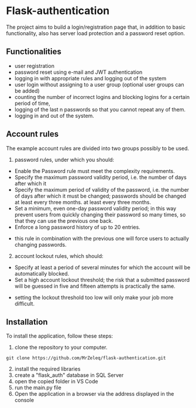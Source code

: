 # Flask-authentication
The project aims to build a login/registration page that, in addition to basic functionality, also has server load protection and a password reset option.

## Functionalities

* user registration
* password reset using e-mail and JWT authentication
* logging in with appropriate rules and logging out of the system
* user login without assigning to a user group (optional user groups can be added) 
 * counting the number of incorrect logins and blocking logins for a certain period of time,
 * logging of the last n passwords so that you cannot repeat any of them.
 * logging in and out of the system.

## Account rules
The example account rules are divided into two groups possibly to be used.
1. password rules, under which you should:
* Enable the Password rule must meet the complexity requirements.
* Specify the maximum password validity period, i.e. the number of days after which it
* Specify the maximum period of validity of the password, i.e. the number of days after which it must be changed; passwords should be changed at least every three months.
at least every three months.
* Set a minimum, even one-day password validity period; in this way
prevent users from quickly changing their password so many times,
so that they can use the previous one back.
* Enforce a long password history of up to 20 entries.
- this rule in combination with the previous one will force users to actually
changing passwords.
2. account lockout rules, which should:
* Specify at least a period of several minutes for which the account will be
automatically blocked.
* Set a high account lockout threshold; the risk that a submitted password will be
guessed in five and fifteen attempts is practically the same.
- setting the lockout threshold too low will only make your job more difficult.

## Installation
To install the application, follow these steps:
1. clone the repository to your computer.
```
git clone https://github.com/MrZeleq/flask-authentication.git
```
2. install the required libraries
3. create a "flask_auth" database in SQL Server
4. open the copied folder in VS Code
5. run the main.py file
6. Open the application in a browser via the address displayed in the console
